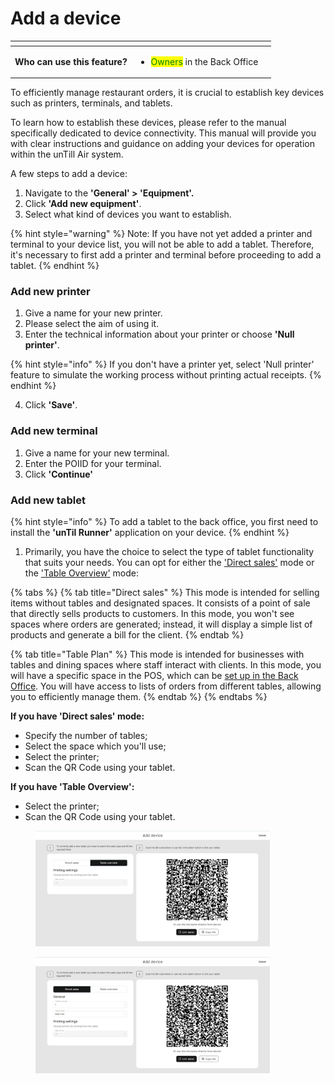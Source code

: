 # Add a device

<table data-card-size="large" data-view="cards" data-full-width="true"><thead><tr><th></th><th></th><th></th></tr></thead><tbody><tr><td><strong>Who can use this feature?</strong></td><td><ul><li><mark style="color:green;">Owners</mark> in the Back Office</li></ul></td><td></td></tr></tbody></table>

To efficiently manage restaurant orders, it is crucial to establish key devices such as printers, terminals, and tablets.

To learn how to establish these devices, please refer to the manual specifically dedicated to device connectivity. This manual will provide you with clear instructions and guidance on adding your devices for operation within the unTill Air system.

A few steps to add a device:

1. Navigate to the **'General' > 'Equipment'.**
2. Click **'Add new equipment'**.
3. Select what kind of devices you want to establish.

{% hint style="warning" %}
Note: If you have not yet added a printer and terminal to your device list, you will not be able to add a tablet. Therefore, it's necessary to first add a printer and terminal before proceeding to add a tablet.
{% endhint %}

### Add new printer

1. Give a name for your new printer.
2. Please select the aim of using it.
3. Enter the technical information about your printer or choose **'Null printer'**.

{% hint style="info" %}
If you don't have a printer yet, select 'Null printer' feature to simulate the working process without printing actual receipts.
{% endhint %}

4. Click **'Save'**.

### Add new terminal

1. Give a name for your new terminal.
2. Enter the POIID for your terminal.
3. Click **'Continue'**

### Add new tablet

{% hint style="info" %}
To add a tablet to the back office, you first need to install the **'unTil Runner'** application on your device.
{% endhint %}

1. Primarily, you have the choice to select the type of tablet functionality that suits your needs. You can opt for either the ['Direct sales'](../../direct-sales-mode.md) mode or the ['Table Overview'](../../table-plan-mode.md) mode:

{% tabs %}
{% tab title="Direct sales" %}
This mode is intended for selling items without tables and designated spaces. It consists of a point of sale that directly sells products to customers. In this mode, you won't see spaces where orders are generated; instead, it will display a simple list of products and generate a bill for the client.
{% endtab %}

{% tab title="Table Plan" %}
This mode is intended for businesses with tables and dining spaces where staff interact with clients. In this mode, you will have a specific space in the POS, which can be [set up in the Back Office](../../spaces/set-up-the-space.md). You will have access to lists of orders from different tables, allowing you to efficiently manage them.&#x20;
{% endtab %}
{% endtabs %}

**If you have 'Direct sales' mode:**

* Specify the number of tables;
* Select the space which you'll use;
* Select the printer;
* Scan the QR Code using your tablet.

**If you have 'Table Overview':**

* Select the printer;
* Scan the QR Code using your tablet.

<div>

<figure><img src="../../.gitbook/assets/adding-device.jpg" alt="" width="375"><figcaption></figcaption></figure>

 

<figure><img src="../../.gitbook/assets/adding-device2.jpg" alt="" width="375"><figcaption></figcaption></figure>

</div>
